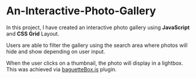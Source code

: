 # An-Interactive-Photo-Gallery

In this project, I have created an interactive photo gallery using **JavaScript** and **CSS Grid** Layout.

Users are able to filter the gallery using the search area where photos will hide and show depending on user input.

When the user clicks on a thumbnail, the photo will display in a lightbox. This was achieved via [baguetteBox.js](https://www.google.com) plugin.